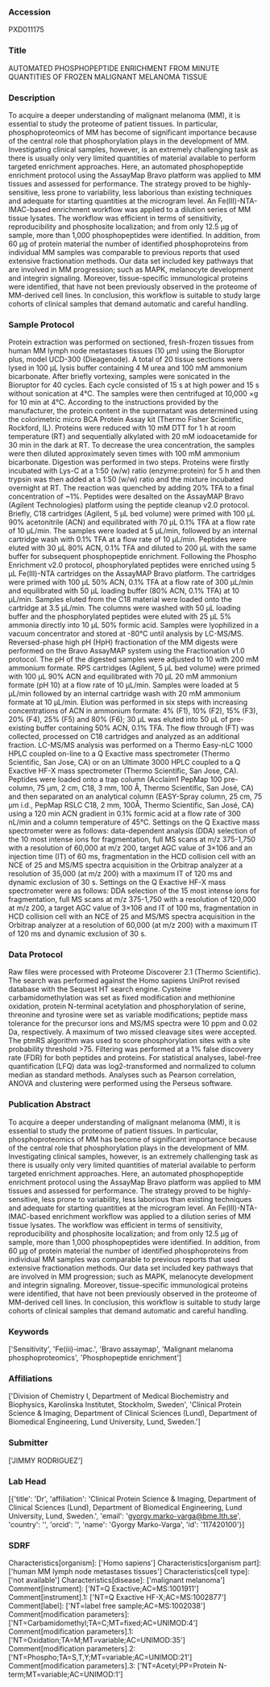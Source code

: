 ### Accession
PXD011175

### Title
AUTOMATED PHOSPHOPEPTIDE ENRICHMENT FROM MINUTE QUANTITIES OF FROZEN MALIGNANT MELANOMA TISSUE

### Description
To acquire a deeper understanding of malignant melanoma (MM), it is essential to study the proteome of patient tissues. In particular, phosphoproteomics of MM has become of significant importance because of the central role that phosphorylation plays in the development of MM. Investigating clinical samples, however, is an extremely challenging task as there is usually only very limited quantities of material available to perform targeted enrichment approaches. Here, an automated phosphopeptide enrichment protocol using the AssayMap Bravo platform was applied to MM tissues and assessed for performance. The strategy proved to be highly-sensitive, less prone to variability, less laborious than existing techniques and adequate for starting quantities at the microgram level. An Fe(III)-NTA-IMAC-based enrichment workflow was applied to a dilution series of MM tissue lysates. The workflow was efficient in terms of sensitivity, reproducibility and phosphosite localization; and from only 12.5 µg of sample, more than 1,000 phosphopeptides were identified. In addition, from 60 µg of protein material the number of identified phosphoproteins from individual MM samples was comparable to previous reports that used extensive fractionation methods. Our data set included key pathways that are involved in MM progression; such as MAPK, melanocyte development and integrin signaling. Moreover, tissue-specific immunological proteins were identified, that have not been previously observed in the proteome of MM-derived cell lines. In conclusion, this workflow is suitable to study large cohorts of clinical samples that demand automatic and careful handling.

### Sample Protocol
Protein extraction was performed on sectioned, fresh-frozen tissues from human MM lymph node metastases tissues (10 µm) using the Bioruptor plus, model UCD-300 (Dieagenode). A total of 20 tissue sections were lysed in 100 µL lysis buffer containing 4 M urea and 100 mM ammonium bicarbonate. After briefly vortexing, samples were sonicated in the Bioruptor for 40 cycles. Each cycle consisted of 15 s at high power and 15 s without sonication at 4°C. The samples were then centrifuged at 10,000 ×g for 10 min at 4°C. According to the instructions provided by the manufacturer, the protein content in the supernatant was determined using the colorimetric micro BCA Protein Assay kit (Thermo Fisher Scientific, Rockford, IL).  Proteins were reduced with 10 mM DTT for 1 h at room temperature (RT) and sequentially alkylated with 20 mM iodoacetamide for 30 min in the dark at RT. To decrease the urea concentration, the samples were then diluted approximately seven times with 100 mM ammonium bicarbonate. Digestion was performed in two steps. Proteins were firstly incubated with Lys-C at a 1:50 (w/w) ratio (enzyme:protein) for 5 h and then trypsin was then added at a 1:50 (w/w) ratio and the mixture incubated overnight at RT. The reaction was quenched by adding 20% TFA to a final concentration of ~1%. Peptides were desalted on the AssayMAP Bravo (Agilent Technologies) platform using the peptide cleanup v2.0 protocol. Briefly, C18 cartridges (Agilent, 5 µL bed volume) were primed with 100 µL 90% acetonitrile (ACN) and equilibrated with 70 µL 0.1% TFA at a flow rate of 10 µL/min. The samples were loaded at 5 µL/min, followed by an internal cartridge wash with 0.1% TFA at a flow rate of 10 µL/min. Peptides were eluted with 30 µL 80% ACN, 0.1% TFA and diluted to 200 µL with the same buffer for subsequent phosphopeptide enrichment.  Following the Phospho Enrichment v2.0 protocol, phosphorylated peptides were enriched using 5 µL Fe(III)-NTA cartridges on the AssayMAP Bravo platform. The cartridges were primed with 100 µL 50% ACN, 0.1% TFA at a flow rate of 300 µL/min and equilibrated with 50 µL loading buffer (80% ACN, 0.1% TFA) at 10 µL/min. Samples eluted from the C18 material were loaded onto the cartridge at 3.5 µL/min. The columns were washed with 50 µL loading buffer and the phosphorylated peptides were eluted with 25 µL 5% ammonia directly into 10 µL 50% formic acid. Samples were lyophilized in a vacuum concentrator and stored at -80°C until analysis by LC-MS/MS.  Reversed-phase high pH (HpH) fractionation of the MM digests were performed on the Bravo AssayMAP system using the Fractionation v1.0 protocol. The pH of the digested samples were adjusted to 10 with 200 mM ammonium formate. RPS cartridges (Agilent, 5 µL bed volume) were primed with 100 µL 90% ACN and equilibrated with 70 µL 20 mM ammonium formate (pH 10) at a flow rate of 10 µL/min. Samples were loaded at 5 µL/min followed by an internal cartridge wash with 20 mM ammonium formate at 10 µL/min. Elution was performed in six steps with increasing concentrations of ACN in ammonium formate: 4% (F1), 10% (F2), 15% (F3), 20% (F4), 25% (F5) and 80% (F6); 30 µL was eluted into 50 µL of pre-existing buffer containing 50% ACN, 0.1% TFA. The flow through (FT) was collected, processed on C18 cartridges and analyzed as an additional fraction.  LC-MS/MS analysis was performed on a Thermo Easy-nLC 1000 HPLC coupled on-line to a Q Exactive mass spectrometer (Thermo Scientific, San Jose, CA) or on an Ultimate 3000 HPLC coupled to a Q Exactive HF-X mass spectrometer (Thermo Scientific, San Jose, CA). Peptides were loaded onto a trap column (Acclaim1 PepMap 100 pre-column, 75 µm, 2 cm, C18, 3 mm, 100 Å, Thermo Scientific, San José, CA) and then separated on an analytical column (EASY-Spray column, 25 cm, 75 µm i.d., PepMap RSLC C18, 2 mm, 100Å, Thermo Scientific, San José, CA) using a 120 min ACN gradient in 0.1% formic acid at a flow rate of 300 nL/min and a column temperature of 45°C. Settings on the Q Exactive mass spectrometer were as follows: data-dependent analysis (DDA) selection of the 10 most intense ions for fragmentation, full MS scans at m/z 375-1,750 with a resolution of 60,000 at m/z 200, target AGC value of 3×106 and an injection time (IT) of 60 ms, fragmentation in the HCD collision cell with an NCE of 25 and MS/MS spectra acquisition in the Orbitrap analyzer at a resolution of 35,000 (at m/z 200) with a maximum IT of 120 ms and dynamic exclusion of 30 s. Settings on the Q Exactive HF-X mass spectrometer were as follows: DDA selection of the 15 most intense ions for fragmentation, full MS scans at m/z 375-1,750 with a resolution of 120,000 at m/z 200, a target AGC value of 3×106 and IT of 100 ms, fragmentation in HCD collision cell with an NCE of 25 and MS/MS spectra acquisition in the Orbitrap analyzer at a resolution of 60,000 (at m/z 200) with a maximum IT of 120 ms and dynamic exclusion of 30 s.

### Data Protocol
Raw files were processed with Proteome Discoverer 2.1 (Thermo Scientific). The search was performed against the Homo sapiens UniProt revised database with the Sequest HT search engine. Cysteine carbamidomethylation was set as fixed modification and methionine oxidation, protein N-terminal acetylation and phosphorylation of serine, threonine and tyrosine were set as variable modifications; peptide mass tolerance for the precursor ions and MS/MS spectra were 10 ppm and 0.02 Da, respectively. A maximum of two missed cleavage sites were accepted. The ptmRS algorithm was used to score phosphorylation sites with a site probability threshold >75. Filtering was performed at a 1% false discovery rate (FDR) for both peptides and proteins. For statistical analyses, label-free quantification (LFQ) data was log2-transformed and normalized to column median as standard methods. Analyses such as Pearson correlation, ANOVA and clustering were performed using the Perseus software.

### Publication Abstract
To acquire a deeper understanding of malignant melanoma (MM), it is essential to study the proteome of patient tissues. In particular, phosphoproteomics of MM has become of significant importance because of the central role that phosphorylation plays in the development of MM. Investigating clinical samples, however, is an extremely challenging task as there is usually only very limited quantities of material available to perform targeted enrichment approaches. Here, an automated phosphopeptide enrichment protocol using the AssayMap Bravo platform was applied to MM tissues and assessed for performance. The strategy proved to be highly-sensitive, less prone to variability, less laborious than existing techniques and adequate for starting quantities at the microgram level. An Fe(III)-NTA-IMAC-based enrichment workflow was applied to a dilution series of MM tissue lysates. The workflow was efficient in terms of sensitivity, reproducibility and phosphosite localization; and from only 12.5 &#x3bc;g of sample, more than 1,000 phosphopeptides were identified. In addition, from 60 &#x3bc;g of protein material the number of identified phosphoproteins from individual MM samples was comparable to previous reports that used extensive fractionation methods. Our data set included key pathways that are involved in MM progression; such as MAPK, melanocyte development and integrin signaling. Moreover, tissue-specific immunological proteins were identified, that have not been previously observed in the proteome of MM-derived cell lines. In conclusion, this workflow is suitable to study large cohorts of clinical samples that demand automatic and careful handling.

### Keywords
['Sensitivity', 'Fe(iii)-imac.', 'Bravo assaymap', 'Malignant melanoma phosphoproteomics', 'Phosphopeptide enrichment']

### Affiliations
['Division of Chemistry I, Department of Medical Biochemistry and Biophysics, Karolinska Institutet, Stockholm, Sweden', 'Clinical Protein Science & Imaging, Department of Clinical Sciences (Lund), Department of Biomedical Engineering, Lund University, Lund, Sweden.']

### Submitter
['JIMMY RODRIGUEZ']

### Lab Head
[{'title': 'Dr', 'affiliation': 'Clinical Protein Science & Imaging, Department of Clinical Sciences (Lund), Department of Biomedical Engineering, Lund University, Lund, Sweden.', 'email': 'gyorgy.marko-varga@bme.lth.se', 'country': '', 'orcid': '', 'name': 'Gyorgy Marko-Varga', 'id': '117420100'}]

### SDRF
Characteristics[organism]: ['Homo sapiens']
Characteristics[organism part]: ['human MM lymph node metastases tissues']
Characteristics[cell type]: ['not available']
Characteristics[disease]: ['malignant melanoma']
Comment[instrument]: ['NT=Q Exactive;AC=MS:1001911']
Comment[instrument].1: ['NT=Q Exactive HF-X;AC=MS:1002877']
Comment[label]: ['NT=label free sample;AC=MS:1002038']
Comment[modification parameters]: ['NT=Carbamidomethyl;TA=C;MT=fixed;AC=UNIMOD:4']
Comment[modification parameters].1: ['NT=Oxidation;TA=M;MT=variable;AC=UNIMOD:35']
Comment[modification parameters].2: ['NT=Phospho;TA=S,T,Y;MT=variable;AC=UNIMOD:21']
Comment[modification parameters].3: ['NT=Acetyl;PP=Protein N-term;MT=variable;AC=UNIMOD:1']

